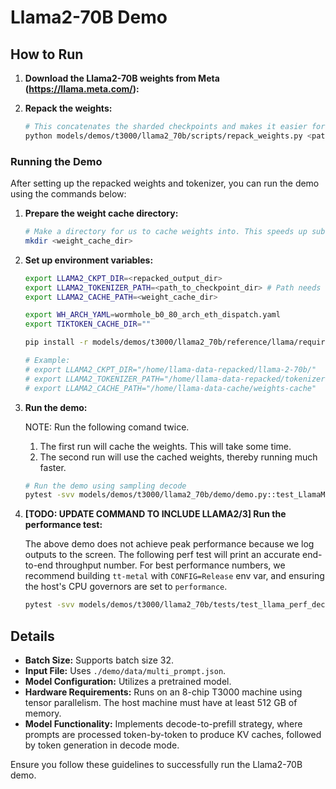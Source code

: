 # Llama2-70B Demo

## How to Run

1. **Download the Llama2-70B weights from Meta (https://llama.meta.com/):**

2. **Repack the weights:**
    ```bash
    # This concatenates the sharded checkpoints and makes it easier for us to load.
    python models/demos/t3000/llama2_70b/scripts/repack_weights.py <path_to_checkpoint_dir> <repacked_output_dir>
    ```

### Running the Demo

After setting up the repacked weights and tokenizer, you can run the demo using the commands below:

1. **Prepare the weight cache directory:**
    ```bash
    # Make a directory for us to cache weights into. This speeds up subsequent runs.
    mkdir <weight_cache_dir>
    ```

2. **Set up environment variables:**
    ```bash
    export LLAMA2_CKPT_DIR=<repacked_output_dir>
    export LLAMA2_TOKENIZER_PATH=<path_to_checkpoint_dir> # Path needs to include the tokenizer.model file
    export LLAMA2_CACHE_PATH=<weight_cache_dir>

    export WH_ARCH_YAML=wormhole_b0_80_arch_eth_dispatch.yaml
    export TIKTOKEN_CACHE_DIR=""

    pip install -r models/demos/t3000/llama2_70b/reference/llama/requirements.txt

    # Example:
    # export LLAMA2_CKPT_DIR="/home/llama-data-repacked/llama-2-70b/"
    # export LLAMA2_TOKENIZER_PATH="/home/llama-data-repacked/tokenizer.model"
    # export LLAMA2_CACHE_PATH="/home/llama-data-cache/weights-cache"


    ```

3. **Run the demo:**

    NOTE: Run the following comand twice.
    1. The first run will cache the weights. This will take some time.
    2. The second run will use the cached weights, thereby running much faster.

    ```bash
    # Run the demo using sampling decode
    pytest -svv models/demos/t3000/llama2_70b/demo/demo.py::test_LlamaModel_demo[wormhole_b0-True-check_disabled-sampling-tt-70b-T3000-80L-decode_only-text_completion-llama2]
    ```

4. **[TODO: UPDATE COMMAND TO INCLUDE LLAMA2/3] Run the performance test:**

    The above demo does not achieve peak performance because we log outputs to the screen. The following perf test will print an accurate end-to-end throughput number.
    For best performance numbers, we recommend building `tt-metal` with `CONFIG=Release` env var, and ensuring the host's CPU governors are set to `performance`.
    ```bash
    pytest -svv models/demos/t3000/llama2_70b/tests/test_llama_perf_decode.py::test_Llama_perf_host[wormhole_b0-True-gen128-llama2]
    ```

## Details

- **Batch Size:** Supports batch size 32.
- **Input File:** Uses `./demo/data/multi_prompt.json`.
- **Model Configuration:** Utilizes a pretrained model.
- **Hardware Requirements:** Runs on an 8-chip T3000 machine using tensor parallelism. The host machine must have at least 512 GB of memory.
- **Model Functionality:** Implements decode-to-prefill strategy, where prompts are processed token-by-token to produce KV caches, followed by token generation in decode mode.

Ensure you follow these guidelines to successfully run the Llama2-70B demo.

